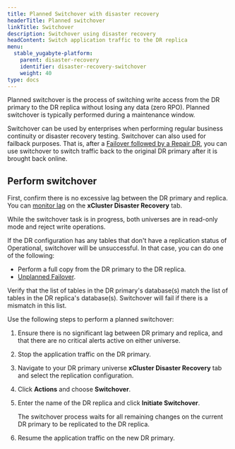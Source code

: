 ```yaml
---
title: Planned Switchover with disaster recovery
headerTitle: Planned switchover
linkTitle: Switchover
description: Switchover using disaster recovery
headContent: Switch application traffic to the DR replica
menu:
  stable_yugabyte-platform:
    parent: disaster-recovery
    identifier: disaster-recovery-switchover
    weight: 40
type: docs
---
```


Planned switchover is the process of switching write access from the DR primary to the DR replica without losing any data (zero RPO). Planned switchover is typically performed during a maintenance window.

Switchover can be used by enterprises when performing regular business continuity or disaster recovery testing. Switchover can also used for failback purposes. That is, after a [Failover followed by a Repair DR](../disaster-recovery-failover/), you can use switchover to switch traffic back to the original DR primary after it is brought back online.

## Perform switchover

First, confirm there is no excessive lag between the DR primary and replica. You can [monitor lag](../disaster-recovery-setup/#monitor-replication) on the **xCluster Disaster Recovery** tab.

While the switchover task is in progress, both universes are in read-only mode and reject write operations.

If the DR configuration has any tables that don't have a replication status of Operational, switchover will be unsuccessful. In that case, you can do one of the following:

- Perform a full copy from the DR primary to the DR replica.
- [Unplanned Failover](../disaster-recovery-failover/).

Verify that the list of tables in the DR primary's database(s) match the list of tables in the DR replica's database(s). Switchover will fail if there is a mismatch in this list.

Use the following steps to perform a planned switchover:

1. Ensure there is no significant lag between DR primary and replica, and that there are no critical alerts active on either universe.

1. Stop the application traffic on the DR primary.

1. Navigate to your DR primary universe **xCluster Disaster Recovery** tab and select the replication configuration.

1. Click **Actions** and choose **Switchover**.

1. Enter the name of the DR replica and click **Initiate Switchover**.

    The switchover process waits for all remaining changes on the current DR primary to be replicated to the DR replica.

1. Resume the application traffic on the new DR primary.
